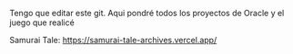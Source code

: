 Tengo que editar este git. Aqui pondré todos los proyectos de Oracle y el juego que realicé

Samurai Tale:
https://samurai-tale-archives.vercel.app/
